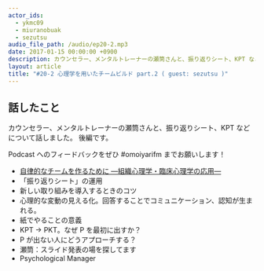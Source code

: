 ```yaml
---
actor_ids:
  - ykmc09
  - miuranobuak
  - sezutsu
audio_file_path: /audio/ep20-2.mp3
date: 2017-01-15 00:00:00 +0900
description: カウンセラー、メンタルトレーナーの瀬筒さんと、振り返りシート、KPT などについて話しました。
layout: article
title: "#20-2 心理学を用いたチームビルド part.2 ( guest: sezutsu )"
---
```


## 話したこと
カウンセラー、メンタルトレーナーの瀬筒さんと、振り返りシート、KPT などについて話しました。
後編です。

Podcast へのフィードバックをぜひ #omoiyarifm までお願いします！

- [自律的なチームを作るために —組織心理学・臨床心理学の応用—](http://www.slideshare.net/MILI-LLC/ss-67618771)
- 「振り返りシート」の運用
- 新しい取り組みを導入するときのコツ
- 心理的な変動の見える化。回答することでコミュニケーション、認知が生まれる。
- 紙でやることの意義
- KPT → PKT。なぜ P を最初に出すか？
- P が出ない人にどうアプローチする？
- 瀬筒：スライド発表の場を探してます
- Psychological Manager
